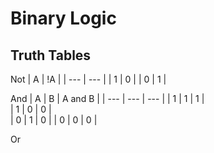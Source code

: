 # Binary Logic

## Truth Tables

Not
| A | !A |
| --- | --- |
| 1 | 0 |
| 0 | 1 |

And
| A | B | A and B |
| --- | --- | --- |
| 1 | 1 | 1 |  
| 1 | 0 | 0 |  
| 0 | 1 | 0 | 
| 0 | 0 | 0 | 

Or
